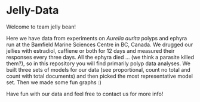 # Jelly-Data

Welcome to team jelly bean!

Here we have data from experiments on *Aurelia aurita* polyps and ephyra run at the Bamfield Marine Sciences Centre in BC, Canada. 
We drugged our jellies with estradiol, caffiene or both for 12 days and measured their responses every three days.
All the ephyra died ... (we think a parasite killed them?), so in this repository you will find primarily polyp data analyses.
We built three sets of models for our data (see proportional, count no total and count with total documents) and then picked the most representative model set.
Then we made some fun graphs :) 

Have fun with our data and feel free to contact us for more info!
